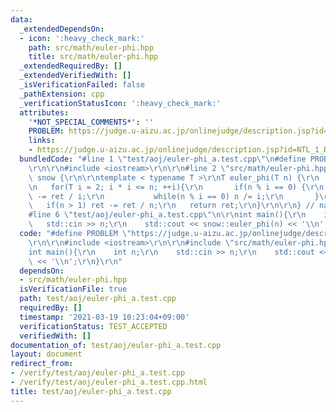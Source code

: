 ```yaml
---
data:
  _extendedDependsOn:
  - icon: ':heavy_check_mark:'
    path: src/math/euler-phi.hpp
    title: src/math/euler-phi.hpp
  _extendedRequiredBy: []
  _extendedVerifiedWith: []
  _isVerificationFailed: false
  _pathExtension: cpp
  _verificationStatusIcon: ':heavy_check_mark:'
  attributes:
    '*NOT_SPECIAL_COMMENTS*': ''
    PROBLEM: https://judge.u-aizu.ac.jp/onlinejudge/description.jsp?id=NTL_1_D
    links:
    - https://judge.u-aizu.ac.jp/onlinejudge/description.jsp?id=NTL_1_D
  bundledCode: "#line 1 \"test/aoj/euler-phi_a.test.cpp\"\n#define PROBLEM \"https://judge.u-aizu.ac.jp/onlinejudge/description.jsp?id=NTL_1_D\"\
    \r\n\r\n#include <iostream>\r\n\r\n#line 2 \"src/math/euler-phi.hpp\"\n\r\nnamespace\
    \ snow {\r\n\r\ntemplate < typename T >\r\nT euler_phi(T n) {\r\n   T ret = n;\r\
    \n   for(T i = 2; i * i <= n; ++i){\r\n       if(n % i == 0) {\r\n           ret\
    \ -= ret / i;\r\n           while(n % i == 0) n /= i;\r\n       }\r\n   }\r\n\
    \   if(n > 1) ret -= ret / n;\r\n   return ret;\r\n}\r\n\r\n} // namespace snow\n\
    #line 6 \"test/aoj/euler-phi_a.test.cpp\"\n\r\nint main(){\r\n    int n;\r\n \
    \   std::cin >> n;\r\n    std::cout << snow::euler_phi(n) << '\\n';\r\n}\r\n"
  code: "#define PROBLEM \"https://judge.u-aizu.ac.jp/onlinejudge/description.jsp?id=NTL_1_D\"\
    \r\n\r\n#include <iostream>\r\n\r\n#include \"src/math/euler-phi.hpp\"\r\n\r\n\
    int main(){\r\n    int n;\r\n    std::cin >> n;\r\n    std::cout << snow::euler_phi(n)\
    \ << '\\n';\r\n}\r\n"
  dependsOn:
  - src/math/euler-phi.hpp
  isVerificationFile: true
  path: test/aoj/euler-phi_a.test.cpp
  requiredBy: []
  timestamp: '2021-03-19 10:23:04+09:00'
  verificationStatus: TEST_ACCEPTED
  verifiedWith: []
documentation_of: test/aoj/euler-phi_a.test.cpp
layout: document
redirect_from:
- /verify/test/aoj/euler-phi_a.test.cpp
- /verify/test/aoj/euler-phi_a.test.cpp.html
title: test/aoj/euler-phi_a.test.cpp
---
```

